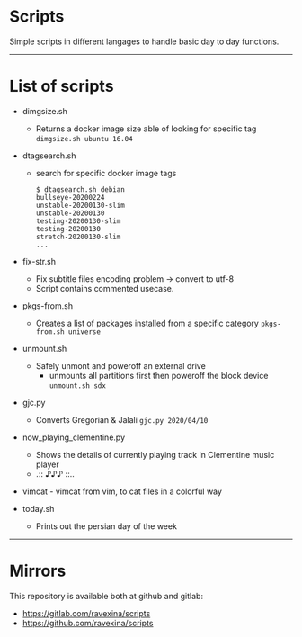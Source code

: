 # Scripts
Simple scripts in different langages to handle basic day to day functions.

---

# List of scripts

- dimgsize.sh
    - Returns a docker image size able of looking for specific tag
    `dimgsize.sh ubuntu 16.04`

- dtagsearch.sh
    - search for specific docker image tags

          $ dtagsearch.sh debian
          bullseye-20200224
          unstable-20200130-slim
          unstable-20200130
          testing-20200130-slim
          testing-20200130
          stretch-20200130-slim
          ...

- fix-str.sh
    - Fix subtitle files encoding problem -> convert to utf-8
    - Script contains commented usecase.

- pkgs-from.sh
    - Creates a list of packages installed from a specific category
        `pkgs-from.sh universe`

- unmount.sh
    - Safely unmont and poweroff an external drive
        - unmounts all partitions first then poweroff the block device
        `unmount.sh sdx`

- gjc.py
    - Converts Gregorian & Jalali
        `gjc.py 2020/04/10`

- now_playing_clementine.py
    - Shows the details of currently playing track in Clementine music player
    - .:: ♪♪♪ ::..

- vimcat
        - vimcat from vim, to cat files in a colorful way

- today.sh
    - Prints out the persian day of the week

---

# Mirrors

This repository is available both at github and gitlab:

- https://gitlab.com/ravexina/scripts
- https://github.com/ravexina/scripts
